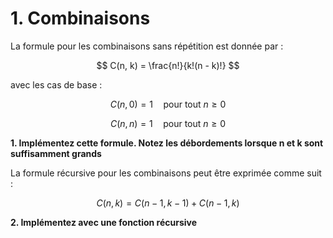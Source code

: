 # 1. Combinaisons
La formule pour les combinaisons sans répétition est donnée par :

$$
C(n, k) = \frac{n!}{k!(n - k)!}
$$



avec les cas de base :

$$
C(n, 0) = 1 \quad \text{pour tout } n \geq 0
$$

$$
C(n, n) = 1 \quad \text{pour tout } n \geq 0
$$

**1. Implémentez cette formule. Notez les débordements lorsque n et k sont suffisamment grands**

La formule récursive pour les combinaisons peut être exprimée comme suit :

$$
C(n, k) = C(n - 1, k - 1) + C(n - 1, k)
$$

  
**2. Implémentez avec une fonction récursive**



 
